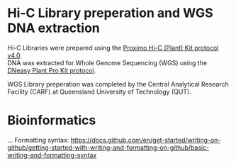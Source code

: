 # Hi-C Library preperation and WGS DNA extraction 
Hi-C Libraries were prepared using the [Proximo Hi-C (Plant) Kit protocol v4.0](https://github.com/KathleenMcLay/Honours_research_project/blob/main/Laboratory/Proximo_Hi-C_Plant_Kit_Protocol_v4.0_20210208.pdf).  
DNA was extracted for Whole Genome Sequencing (WGS) using the [DNeasy Plant Pro Kit protocol](https://github.com/KathleenMcLay/Honours_research_project/blob/main/Laboratory/DNeasy%20Plant%20Pro%20Kit%20Protocol.pdf).

WGS Library preperation was completed by the Central Analytical Research Facility (CARF) at Queensland University of Technology (QUT).

# Bioinformatics  
...
Formatting syntax: https://docs.github.com/en/get-started/writing-on-github/getting-started-with-writing-and-formatting-on-github/basic-writing-and-formatting-syntax
